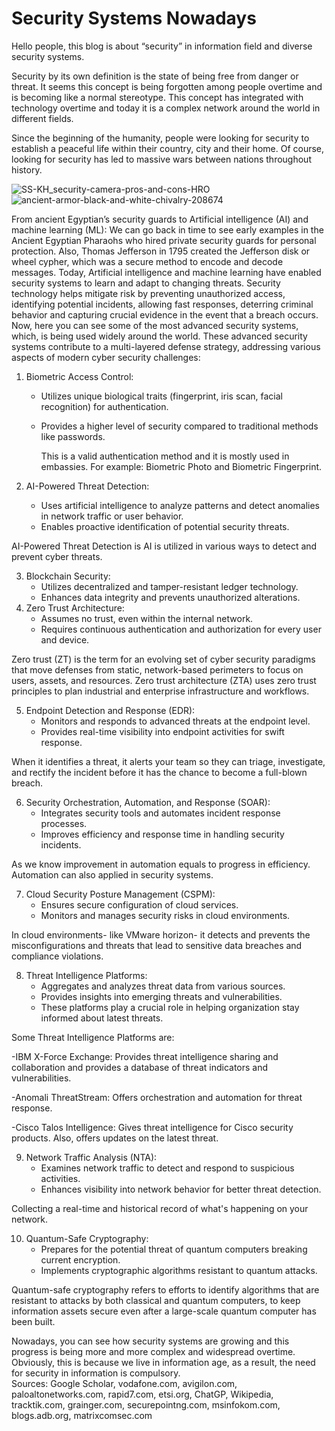 
# Security Systems Nowadays 

Hello people, this blog is about “security” in information field and diverse security systems.

Security by its own definition is the state of being free from danger or threat. It seems this concept is being forgotten among people overtime and is becoming like a normal stereotype. This concept has integrated with technology overtime and today it is a complex network around the world in different fields.

Since the beginning of the humanity, people were looking for security to establish a peaceful life within their country, city and their home. Of course, looking for security has led to massive wars between nations throughout history.

![SS-KH_security-camera-pros-and-cons-HRO](https://github.com/23W-GBAC/SinaNajafi1/assets/148863702/c9f4c82b-66fe-410f-80c6-32244d8a2bb7)
![ancient-armor-black-and-white-chivalry-208674](https://github.com/23W-GBAC/SinaNajafi1/assets/148863702/23580bfe-8bdd-4181-896d-a5b60f630c76)

From ancient Egyptian’s security guards to Artificial intelligence (AI) and machine learning (ML):
We can go back in time to see early examples in the Ancient Egyptian Pharaohs who hired private security guards for personal protection. Also, Thomas Jefferson in 1795 created the Jefferson disk or wheel cypher, which was a secure method to encode and decode messages. Today, Artificial intelligence and machine learning have enabled security systems to learn and adapt to changing threats. Security technology helps mitigate risk by preventing unauthorized access, identifying potential incidents, allowing fast responses, deterring criminal behavior and capturing crucial evidence in the event that a breach occurs.                                                          
Now, here you can see some of the most advanced security systems, which, is being used widely around the world. These advanced security systems contribute to a multi-layered defense strategy, addressing various aspects of modern cyber security challenges:
1. Biometric Access Control:
   - Utilizes unique biological traits (fingerprint, iris scan, facial recognition) for authentication.
   - Provides a higher level of security compared to traditional methods like passwords.
     
     This is a valid authentication method and it is mostly used in embassies. For example: Biometric Photo and Biometric Fingerprint.
     
2. AI-Powered Threat Detection:
   - Uses artificial intelligence to analyze patterns and detect anomalies in network traffic or user behavior.
   - Enables proactive identification of potential security threats.
     
AI-Powered Threat Detection is AI is utilized in various ways to detect and prevent cyber threats.

3. Blockchain Security:
   - Utilizes decentralized and tamper-resistant ledger technology.
   - Enhances data integrity and prevents unauthorized alterations.
4. Zero Trust Architecture:
   - Assumes no trust, even within the internal network.
   - Requires continuous authentication and authorization for every user and device.
     
Zero trust (ZT) is the term for an evolving set of cyber security paradigms that move defenses from static, network-based perimeters to focus on users, assets, and resources. Zero trust architecture (ZTA) uses zero trust principles to plan industrial and enterprise infrastructure and workflows.

5. Endpoint Detection and Response (EDR):
   - Monitors and responds to advanced threats at the endpoint level.
   - Provides real-time visibility into endpoint activities for swift response.
     
When it identifies a threat, it alerts your team so they can triage, investigate, and rectify the incident before it has the chance to become a full-blown breach.

6. Security Orchestration, Automation, and Response (SOAR):
   - Integrates security tools and automates incident response processes.
   - Improves efficiency and response time in handling security incidents.
     
As we know improvement in automation equals to progress in efficiency. Automation can also applied in security systems.

7. Cloud Security Posture Management (CSPM):
   - Ensures secure configuration of cloud services.
   - Monitors and manages security risks in cloud environments.
     
In cloud environments- like VMware horizon- it detects and prevents the misconfigurations and threats that lead to sensitive data breaches and compliance violations.

8. Threat Intelligence Platforms:
   - Aggregates and analyzes threat data from various sources.
   - Provides insights into emerging threats and vulnerabilities.
   - These platforms play a crucial role in helping organization stay informed about latest threats.
   
Some Threat Intelligence Platforms are:

   -IBM X-Force Exchange: Provides threat intelligence sharing and collaboration and provides a database of threat indicators and vulnerabilities.
   
   -Anomali ThreatStream: Offers orchestration and automation for threat response.
   
   -Cisco Talos Intelligence: Gives threat intelligence for Cisco security products. Also, offers updates on the latest threat.
   
9. Network Traffic Analysis (NTA):
   - Examines network traffic to detect and respond to suspicious activities.
   - Enhances visibility into network behavior for better threat detection.
   
Collecting a real-time and historical record of what's happening on your network.

10. Quantum-Safe Cryptography:
    - Prepares for the potential threat of quantum computers breaking current encryption.
    - Implements cryptographic algorithms resistant to quantum attacks.
    
Quantum-safe cryptography refers to efforts to identify algorithms that are resistant to attacks by both classical and quantum computers, to keep information assets secure even after a large-scale quantum computer has been built.

Nowadays, you can see how security systems are growing and this progress is being more and more complex and widespread overtime. Obviously, this is because we live in information age, as a result, the need for security in information is compulsory.  
Sources: Google Scholar, vodafone.com, avigilon.com, paloaltonetworks.com, rapid7.com, etsi.org, ChatGP, Wikipedia, tracktik.com, grainger.com, securepointng.com, msinfokom.com, blogs.adb.org, matrixcomsec.com
